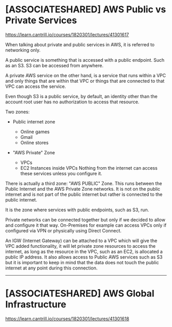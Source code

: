 # \[ASSOCIATESHARED] AWS Public vs Private Services
https://learn.cantrill.io/courses/1820301/lectures/41301617

When talking about private and public services in AWS, it is referred to networking only.

A public service is something that is accessed with a public endpoint. Such as an S3. S3 can be accessed from anywhere.

A private AWS service on the other hand, is a service that runs within a VPC and only things that are within that VPC or things that are connected to that VPC can access the service.

Even though S3 is a public service, by default, an identity other than the account root user has no authorization to access that resource.

Two zones:
- Public internet zone
	- Online games
	- Gmail
	- Online stores

- "AWS Private" Zone
	- VPCs
	- EC2 Instances inside VPCs
Nothing from the internet can access these services unless you configure it.

There is actually a third zone:
"AWS PUBLIC" Zone.
This runs between the Public Internet and the AWS Private Zone networks.
It is not on the public internet and is not part of the public internet but rather is connected to the public internet.

It is the zone where services with public endpoints, such as S3, run.

Private networks can be connected together but only if we decided to allow and configure it that way.
On-Premises for example can access VPCs only if configured via VPN or physically using Direct Connect.

An IGW (Internet Gateway) can be attached to a VPC which will give the VPC added functionality, it will let private zone resources to access the internet, as long as the resource in the VPC, such as an EC2, is allocated a public IP address.
It also allows access to Public AWS services such as S3 but it is important to keep in mind that the data does not touch the public internet at any point during this connection.

---
# \[ASSOCIATESHARED] AWS Global Infrastructure
https://learn.cantrill.io/courses/1820301/lectures/41301618


